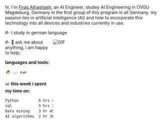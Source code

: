 hi, i'm [Firas Alhashash](https://FirasAlhashash.me/), an AI Engineer, studey AI Engineering in OVGU Magdeburg, Germany in the first group of this program in all Germany. my passion lies in artificial intelligence (AI) and how to incorporate this technology into all devices and industries currently in use.

#- I study in german language 

  <img align="right" alt="GIF" src="https://github.com/abhisheknaiidu/abhisheknaiidu/blob/master/code.gif?raw=true" width="350" height="270" />
  
#- 💬 ask me about anything, i am happy to help;

**languages and tools:**  


<code><img height="20" src="https://raw.githubusercontent.com/github/explore/80688e429a7d4ef2fca1e82350fe8e3517d3494d/topics/python/python.png"></code>
<code><img height="20" src="https://raw.githubusercontent.com/github/explore/80688e429a7d4ef2fca1e82350fe8e3517d3494d/topics/mysql/mysql.png"></code>
<code><img height="20" src="https://raw.githubusercontent.com/github/explore/80688e429a7d4ef2fca1e82350fe8e3517d3494d/topics/git/git.png"></code>

📊 **this week i spent my time on:**
<!--START_SECTION:waka-->

```txt
Python         6 hrs 45 mins   ███████████████░░░░░░░░░░   60.04 %
sql            5 hrs 30 mins   █████▓░░░░░░░░░░░░░░░░░░░   50.33 %
Data mining    3 hr 45 mins    ███▒░░░░░░░░░░░░░░░░░░░░░   40.81 %
AI algorithms  2 hr 30 mins    ▒░░░░░░░░░░░░░░░░░░░░░░░░   37.96 %

```


